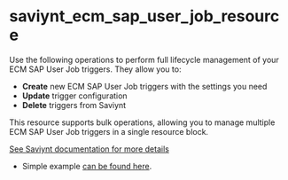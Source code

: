 # saviynt_ecm_sap_user_job_resource

Use the following operations to perform full lifecycle management of your ECM SAP User Job triggers. They allow you to:

- **Create** new ECM SAP User Job triggers with the settings you need   
- **Update** trigger configuration
- **Delete** triggers from Saviynt

This resource supports bulk operations, allowing you to manage multiple ECM SAP User Job triggers in a single resource block.

[See Saviynt documentation for more details](https://docs.saviyntcloud.com/bundle/EIC-Admin-v23x/page/Content/Chapter10-Job-Control-Panel/Adding-a-new-job.htm)

- Simple example [can be found here](./resource.tf).
